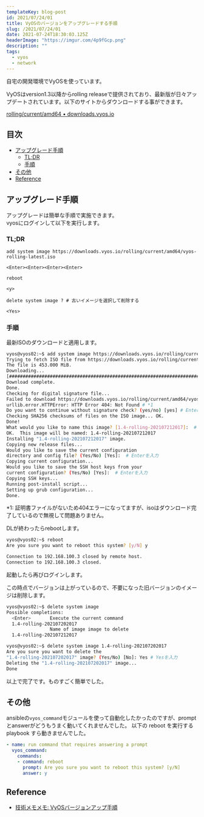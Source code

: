 ```yaml
---
templateKey: blog-post
id: 2021/07/24/01
title: VyOSのバージョンをアップグレードする手順
slug: /2021/07/24/01
date: 2021-07-24T18:30:03.125Z
headerImage: "https://imgur.com/4p9fGcp.png"
description: ""
tags:
  - vyos
  - network
---
```


自宅の開発環境でVyOSを使っています。

VyOSはversion1.3以降からrolling releaseで提供されており、最新版が日々アップデートされています。以下のサイトからダウンロードする事ができます。

[rolling/current/amd64 • downloads.vyos.io](https://downloads.vyos.io/?dir=rolling/current/amd64)

## 目次

<!-- START doctoc generated TOC please keep comment here to allow auto update -->
<!-- DON'T EDIT THIS SECTION, INSTEAD RE-RUN doctoc TO UPDATE -->


- [アップグレード手順](#%E3%82%A2%E3%83%83%E3%83%97%E3%82%B0%E3%83%AC%E3%83%BC%E3%83%89%E6%89%8B%E9%A0%86)
  - [TL;DR](#tldr)
  - [手順](#%E6%89%8B%E9%A0%86)
- [その他](#%E3%81%9D%E3%81%AE%E4%BB%96)
- [Reference](#reference)

<!-- END doctoc generated TOC please keep comment here to allow auto update -->

## アップグレード手順

アップグレードは簡単な手順で実施できます。  
vyosにログインして以下を実行します。

### TL;DR

```vyos
add system image https://downloads.vyos.io/rolling/current/amd64/vyos-rolling-latest.iso

<Enter><Enter><Enter><Enter>

reboot

<y>

delete system image ? # 古いイメージを選択して削除する

<Yes>
```

### 手順

最新ISOのダウンロードと適用します。

```bash
vyos@vyos02:~$ add system image https://downloads.vyos.io/rolling/current/amd64/vyos-rolling-latest.iso
Trying to fetch ISO file from https://downloads.vyos.io/rolling/current/amd64/vyos-rolling-latest.iso...
The file is 453.000 MiB.
Downloading...
[##############################################################################################################################] 100%
Download complete.
Done.
Checking for digital signature file...
Failed to download https://downloads.vyos.io/rolling/current/amd64/vyos-rolling-latest.iso.asc.
urllib.error.HTTPError: HTTP Error 404: Not Found # *1
Do you want to continue without signature check? (yes/no) [yes] # Enterを入力
Checking SHA256 checksums of files on the ISO image... OK.
Done!
What would you like to name this image? [1.4-rolling-202107212017]:  # Enterを入力
OK.  This image will be named: 1.4-rolling-202107212017
Installing "1.4-rolling-202107212017" image.
Copying new release files...
Would you like to save the current configuration 
directory and config file? (Yes/No) [Yes]:  # Enterを入力
Copying current configuration...
Would you like to save the SSH host keys from your 
current configuration? (Yes/No) [Yes]:  # Enterを入力
Copying SSH keys...
Running post-install script...
Setting up grub configuration...
Done.
```

*1: 証明書ファイルがないため404エラーになってますが、isoはダウンロード完了しているので無視して問題ありません。

DLが終わったらrebootします。

```bash
vyos@vyos02:~$ reboot
Are you sure you want to reboot this system? [y/N] y

Connection to 192.168.100.3 closed by remote host.
Connection to 192.168.100.3 closed.
```

起動したら再びログインします。

この時点でバージョンは上がっているので、不要になった旧バージョンのイメージは削除します。

```bash
vyos@vyos02:~$ delete system image 
Possible completions:
  <Enter>       Execute the current command
  1.4-rolling-202107202017
                Name of image image to delete
  1.4-rolling-202107212017

vyos@vyos02:~$ delete system image 1.4-rolling-202107202017
Are you sure you want to delete the
"1.4-rolling-202107202017" image? (Yes/No) [No]: Yes # Yesを入力
Deleting the "1.4-rolling-202107202017" image...
Done

```

以上で完了です。ものすごく簡単でした。

## その他

ansibleの`vyos_command`モジュールを使って自動化したかったのですが、promptとanswerがどうもうまく動いてくれませんでした。
以下の reboot を実行する playbook すら動きませんでした。

```yaml
- name: run command that requires answering a prompt
  vyos_command:
    commands:
    - command: reboot
      prompt: Are you sure you want to reboot this system? [y/N]
      answer: y
```

## Reference

- [技術メモメモ: VyOSバージョンアップ手順](https://tech-mmmm.blogspot.com/2021/01/vyos.html)
